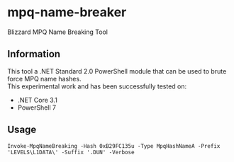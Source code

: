 # mpq-name-breaker
Blizzard MPQ Name Breaking Tool

## Information

This tool a .NET Standard 2.0 PowerShell module that can be used to brute force MPQ name hashes.  
This experimental work and has been successfully tested on:
- .NET Core 3.1
- PowerShell 7

## Usage

```pwsh
Invoke-MpqNameBreaking -Hash 0xB29FC135u -Type MpqHashNameA -Prefix 'LEVELS\L1DATA\' -Suffix '.DUN' -Verbose
```
